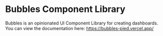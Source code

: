 # Bubbles Component Library

Bubbles is an opinionated UI Component Library for creating dashboards. You can view the documentation here: https://bubbles-pied.vercel.app/
